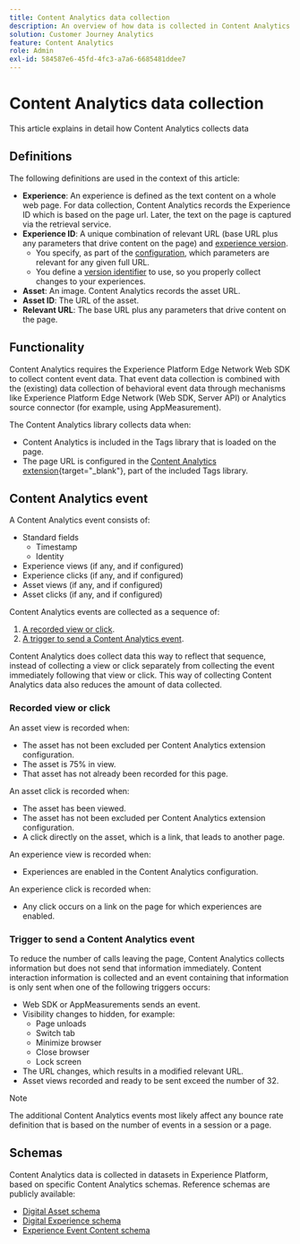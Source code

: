 ```yaml
---
title: Content Analytics data collection
description: An overview of how data is collected in Content Analytics
solution: Customer Journey Analytics
feature: Content Analytics
role: Admin
exl-id: 584587e6-45fd-4fc3-a7a6-6685481ddee7
---
```

# Content Analytics data collection

This article explains in detail how Content Analytics collects data

## Definitions

The following definitions are used in the context of this article:

* **Experience**: An experience is defined as the text content on a whole web page. For data collection, Content Analytics records the Experience ID which is based on the page url. Later, the text on the page is captured via the retrieval service.
* **Experience ID**: A unique combination of relevant URL (base URL plus any parameters that drive content on the page) and [experience version](manual.md#versioning).
  * You specify, as part of the [configuration](configuration.md), which parameters are relevant for any given full URL. 
  * You define a [version identifier](manual.md#versioning) to use, so you properly collect changes to your experiences.
* **Asset**: An image. Content Analytics records the asset URL.
* **Asset ID**: The URL of the asset.
* **Relevant URL**: The base URL plus any parameters that drive content on the page.


## Functionality

Content Analytics requires the Experience Platform Edge Network Web SDK to collect content event data. That event data collection is combined with the (existing) data collection of behavioral event data through mechanisms like Experience Platform Edge Network (Web SDK, Server API) or Analytics source connector (for example, using AppMeasurement).

The Content Analytics library collects data when:

* Content Analytics is included in the Tags library that is loaded on the page.
* The page URL is configured in the [Content Analytics extension](https://experienceleague.adobe.com/en/docs/experience-platform/tags/extensions/client/content-analytics/overview){target="_blank"}, part of the included Tags library.


## Content Analytics event

A Content Analytics event consists of:

* Standard fields
  * Timestamp
  * Identity
* Experience views (if any, and if configured)
* Experience clicks (if any, and if configured)
* Asset views (if any, and if configured)
* Asset clicks (if any, and if configured)

Content Analytics events are collected as a sequence of:

1. [A recorded view or click](#recorded-view-or-click).
1. [A trigger to send a Content Analytics event](#trigger-to-send-a-content-analytics-event). 

Content Analytics does collect data this way to reflect that sequence, instead of collecting a view or click separately from collecting the event immediately following that view or click. This way of collecting Content Analytics data also reduces the amount of data collected.

### Recorded view or click 

An asset view is recorded when:

* The asset has not been excluded per Content Analytics extension configuration.
* The asset is 75% in view.
* That asset has not already been recorded for this page.

An asset click is recorded when:

* The asset has been viewed. 
* The asset has not been excluded per Content Analytics extension configuration.
* A click directly on the asset, which is a link, that leads to another page.

An experience view is recorded when:

* Experiences are enabled in the Content Analytics configuration.

An experience click is recorded when:

* Any click occurs on a link on the page for which experiences are enabled.


### Trigger to send a Content Analytics event

To reduce the number of calls leaving the page, Content Analytics collects information but does not send that information immediately. Content interaction information is collected and an event containing that information is only sent when one of the following triggers occurs:

* Web SDK or AppMeasurements sends an event.
* Visibility changes to hidden, for example:
  * Page unloads
  * Switch tab
  * Minimize browser
  * Close browser
  * Lock screen
* The URL changes, which results in a modified relevant URL.
* Asset views recorded and ready to be sent exceed the number of 32.

>[!NOTE]
>
>The additional Content Analytics events most likely affect any bounce rate definition that is based on the number of events in a session or a page. 
>


## Schemas

Content Analytics data is collected in datasets in Experience Platform, based on specific Content Analytics schemas. Reference schemas are publicly available:

* [Digital Asset schema](https://github.com/adobe/xdm/blob/master/components/classes/digital-asset.schema.json)
* [Digital Experience schema](https://github.com/adobe/xdm/blob/master/components/classes/digital-experience.schema.json)
* [Experience Event Content schema](https://github.com/adobe/xdm/blob/master/components/fieldgroups/experience-event/experienceevent-content.schema.json)
